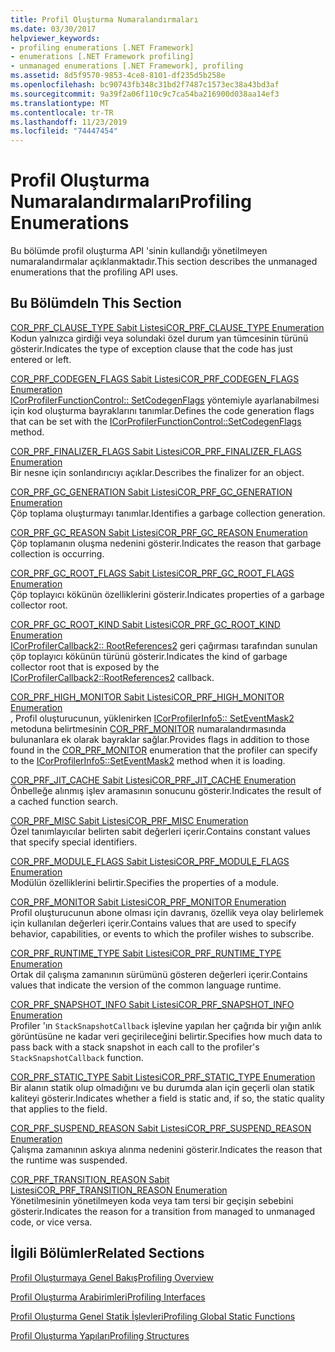 ```yaml
---
title: Profil Oluşturma Numaralandırmaları
ms.date: 03/30/2017
helpviewer_keywords:
- profiling enumerations [.NET Framework]
- enumerations [.NET Framework profiling]
- unmanaged enumerations [.NET Framework], profiling
ms.assetid: 8d5f9570-9853-4ce8-8101-df235d5b258e
ms.openlocfilehash: bc90743fb348c31bd2f7487c1573ec38a43bd3af
ms.sourcegitcommit: 9a39f2a06f110c9c7ca54ba216900d038aa14ef3
ms.translationtype: MT
ms.contentlocale: tr-TR
ms.lasthandoff: 11/23/2019
ms.locfileid: "74447454"
---
```

# <a name="profiling-enumerations"></a><span data-ttu-id="aec2e-102">Profil Oluşturma Numaralandırmaları</span><span class="sxs-lookup"><span data-stu-id="aec2e-102">Profiling Enumerations</span></span>
<span data-ttu-id="aec2e-103">Bu bölümde profil oluşturma API 'sinin kullandığı yönetilmeyen numaralandırmalar açıklanmaktadır.</span><span class="sxs-lookup"><span data-stu-id="aec2e-103">This section describes the unmanaged enumerations that the profiling API uses.</span></span>  
  
## <a name="in-this-section"></a><span data-ttu-id="aec2e-104">Bu Bölümde</span><span class="sxs-lookup"><span data-stu-id="aec2e-104">In This Section</span></span>  
 [<span data-ttu-id="aec2e-105">COR_PRF_CLAUSE_TYPE Sabit Listesi</span><span class="sxs-lookup"><span data-stu-id="aec2e-105">COR_PRF_CLAUSE_TYPE Enumeration</span></span>](../../../../docs/framework/unmanaged-api/profiling/cor-prf-clause-type-enumeration.md)  
 <span data-ttu-id="aec2e-106">Kodun yalnızca girdiği veya solundaki özel durum yan tümcesinin türünü gösterir.</span><span class="sxs-lookup"><span data-stu-id="aec2e-106">Indicates the type of exception clause that the code has just entered or left.</span></span>  
  
 [<span data-ttu-id="aec2e-107">COR_PRF_CODEGEN_FLAGS Sabit Listesi</span><span class="sxs-lookup"><span data-stu-id="aec2e-107">COR_PRF_CODEGEN_FLAGS Enumeration</span></span>](../../../../docs/framework/unmanaged-api/profiling/cor-prf-codegen-flags-enumeration.md)  
 <span data-ttu-id="aec2e-108">[ICorProfilerFunctionControl:: SetCodegenFlags](../../../../docs/framework/unmanaged-api/profiling/icorprofilerfunctioncontrol-setcodegenflags-method.md) yöntemiyle ayarlanabilmesi için kod oluşturma bayraklarını tanımlar.</span><span class="sxs-lookup"><span data-stu-id="aec2e-108">Defines the code generation flags that can be set with the [ICorProfilerFunctionControl::SetCodegenFlags](../../../../docs/framework/unmanaged-api/profiling/icorprofilerfunctioncontrol-setcodegenflags-method.md) method.</span></span>  
  
 [<span data-ttu-id="aec2e-109">COR_PRF_FINALIZER_FLAGS Sabit Listesi</span><span class="sxs-lookup"><span data-stu-id="aec2e-109">COR_PRF_FINALIZER_FLAGS Enumeration</span></span>](../../../../docs/framework/unmanaged-api/profiling/cor-prf-finalizer-flags-enumeration.md)  
 <span data-ttu-id="aec2e-110">Bir nesne için sonlandırıcıyı açıklar.</span><span class="sxs-lookup"><span data-stu-id="aec2e-110">Describes the finalizer for an object.</span></span>  
  
 [<span data-ttu-id="aec2e-111">COR_PRF_GC_GENERATION Sabit Listesi</span><span class="sxs-lookup"><span data-stu-id="aec2e-111">COR_PRF_GC_GENERATION Enumeration</span></span>](../../../../docs/framework/unmanaged-api/profiling/cor-prf-gc-generation-enumeration.md)  
 <span data-ttu-id="aec2e-112">Çöp toplama oluşturmayı tanımlar.</span><span class="sxs-lookup"><span data-stu-id="aec2e-112">Identifies a garbage collection generation.</span></span>  
  
 [<span data-ttu-id="aec2e-113">COR_PRF_GC_REASON Sabit Listesi</span><span class="sxs-lookup"><span data-stu-id="aec2e-113">COR_PRF_GC_REASON Enumeration</span></span>](../../../../docs/framework/unmanaged-api/profiling/cor-prf-gc-reason-enumeration.md)  
 <span data-ttu-id="aec2e-114">Çöp toplamanın oluşma nedenini gösterir.</span><span class="sxs-lookup"><span data-stu-id="aec2e-114">Indicates the reason that garbage collection is occurring.</span></span>  
  
 [<span data-ttu-id="aec2e-115">COR_PRF_GC_ROOT_FLAGS Sabit Listesi</span><span class="sxs-lookup"><span data-stu-id="aec2e-115">COR_PRF_GC_ROOT_FLAGS Enumeration</span></span>](../../../../docs/framework/unmanaged-api/profiling/cor-prf-gc-root-flags-enumeration.md)  
 <span data-ttu-id="aec2e-116">Çöp toplayıcı kökünün özelliklerini gösterir.</span><span class="sxs-lookup"><span data-stu-id="aec2e-116">Indicates properties of a garbage collector root.</span></span>  
  
 [<span data-ttu-id="aec2e-117">COR_PRF_GC_ROOT_KIND Sabit Listesi</span><span class="sxs-lookup"><span data-stu-id="aec2e-117">COR_PRF_GC_ROOT_KIND Enumeration</span></span>](../../../../docs/framework/unmanaged-api/profiling/cor-prf-gc-root-kind-enumeration.md)  
 <span data-ttu-id="aec2e-118">[ICorProfilerCallback2:: RootReferences2](../../../../docs/framework/unmanaged-api/profiling/icorprofilercallback2-rootreferences2-method.md) geri çağırması tarafından sunulan çöp toplayıcı kökünün türünü gösterir.</span><span class="sxs-lookup"><span data-stu-id="aec2e-118">Indicates the kind of garbage collector root that is exposed by the [ICorProfilerCallback2::RootReferences2](../../../../docs/framework/unmanaged-api/profiling/icorprofilercallback2-rootreferences2-method.md) callback.</span></span>  
  
 [<span data-ttu-id="aec2e-119">COR_PRF_HIGH_MONITOR Sabit Listesi</span><span class="sxs-lookup"><span data-stu-id="aec2e-119">COR_PRF_HIGH_MONITOR Enumeration</span></span>](../../../../docs/framework/unmanaged-api/profiling/cor-prf-high-monitor-enumeration.md)  
 <span data-ttu-id="aec2e-120">, Profil oluşturucunun, yüklenirken [ICorProfilerInfo5:: SetEventMask2](../../../../docs/framework/unmanaged-api/profiling/icorprofilerinfo5-seteventmask2-method.md) metoduna belirtmesinin [COR_PRF_MONITOR](../../../../docs/framework/unmanaged-api/profiling/cor-prf-monitor-enumeration.md) numaralandırmasında bulunanlara ek olarak bayraklar sağlar.</span><span class="sxs-lookup"><span data-stu-id="aec2e-120">Provides flags in addition to those found in the [COR_PRF_MONITOR](../../../../docs/framework/unmanaged-api/profiling/cor-prf-monitor-enumeration.md) enumeration that the profiler can specify to the [ICorProfilerInfo5::SetEventMask2](../../../../docs/framework/unmanaged-api/profiling/icorprofilerinfo5-seteventmask2-method.md) method when it is loading.</span></span>  
  
 [<span data-ttu-id="aec2e-121">COR_PRF_JIT_CACHE Sabit Listesi</span><span class="sxs-lookup"><span data-stu-id="aec2e-121">COR_PRF_JIT_CACHE Enumeration</span></span>](../../../../docs/framework/unmanaged-api/profiling/cor-prf-jit-cache-enumeration.md)  
 <span data-ttu-id="aec2e-122">Önbelleğe alınmış işlev aramasının sonucunu gösterir.</span><span class="sxs-lookup"><span data-stu-id="aec2e-122">Indicates the result of a cached function search.</span></span>  
  
 [<span data-ttu-id="aec2e-123">COR_PRF_MISC Sabit Listesi</span><span class="sxs-lookup"><span data-stu-id="aec2e-123">COR_PRF_MISC Enumeration</span></span>](../../../../docs/framework/unmanaged-api/profiling/cor-prf-misc-enumeration.md)  
 <span data-ttu-id="aec2e-124">Özel tanımlayıcılar belirten sabit değerleri içerir.</span><span class="sxs-lookup"><span data-stu-id="aec2e-124">Contains constant values that specify special identifiers.</span></span>  
  
 [<span data-ttu-id="aec2e-125">COR_PRF_MODULE_FLAGS Sabit Listesi</span><span class="sxs-lookup"><span data-stu-id="aec2e-125">COR_PRF_MODULE_FLAGS Enumeration</span></span>](../../../../docs/framework/unmanaged-api/profiling/cor-prf-module-flags-enumeration.md)  
 <span data-ttu-id="aec2e-126">Modülün özelliklerini belirtir.</span><span class="sxs-lookup"><span data-stu-id="aec2e-126">Specifies the properties of a module.</span></span>  
  
 [<span data-ttu-id="aec2e-127">COR_PRF_MONITOR Sabit Listesi</span><span class="sxs-lookup"><span data-stu-id="aec2e-127">COR_PRF_MONITOR Enumeration</span></span>](../../../../docs/framework/unmanaged-api/profiling/cor-prf-monitor-enumeration.md)  
 <span data-ttu-id="aec2e-128">Profil oluşturucunun abone olması için davranış, özellik veya olay belirlemek için kullanılan değerleri içerir.</span><span class="sxs-lookup"><span data-stu-id="aec2e-128">Contains values that are used to specify behavior, capabilities, or events to which the profiler wishes to subscribe.</span></span>  
  
 [<span data-ttu-id="aec2e-129">COR_PRF_RUNTIME_TYPE Sabit Listesi</span><span class="sxs-lookup"><span data-stu-id="aec2e-129">COR_PRF_RUNTIME_TYPE Enumeration</span></span>](../../../../docs/framework/unmanaged-api/profiling/cor-prf-runtime-type-enumeration.md)  
 <span data-ttu-id="aec2e-130">Ortak dil çalışma zamanının sürümünü gösteren değerleri içerir.</span><span class="sxs-lookup"><span data-stu-id="aec2e-130">Contains values that indicate the version of the common language runtime.</span></span>  
  
 [<span data-ttu-id="aec2e-131">COR_PRF_SNAPSHOT_INFO Sabit Listesi</span><span class="sxs-lookup"><span data-stu-id="aec2e-131">COR_PRF_SNAPSHOT_INFO Enumeration</span></span>](../../../../docs/framework/unmanaged-api/profiling/cor-prf-snapshot-info-enumeration.md)  
 <span data-ttu-id="aec2e-132">Profiler 'ın `StackSnapshotCallback` işlevine yapılan her çağrıda bir yığın anlık görüntüsüne ne kadar veri geçirileceğini belirtir.</span><span class="sxs-lookup"><span data-stu-id="aec2e-132">Specifies how much data to pass back with a stack snapshot in each call to the profiler's `StackSnapshotCallback` function.</span></span>  
  
 [<span data-ttu-id="aec2e-133">COR_PRF_STATIC_TYPE Sabit Listesi</span><span class="sxs-lookup"><span data-stu-id="aec2e-133">COR_PRF_STATIC_TYPE Enumeration</span></span>](../../../../docs/framework/unmanaged-api/profiling/cor-prf-static-type-enumeration.md)  
 <span data-ttu-id="aec2e-134">Bir alanın statik olup olmadığını ve bu durumda alan için geçerli olan statik kaliteyi gösterir.</span><span class="sxs-lookup"><span data-stu-id="aec2e-134">Indicates whether a field is static and, if so, the static quality that applies to the field.</span></span>  
  
 [<span data-ttu-id="aec2e-135">COR_PRF_SUSPEND_REASON Sabit Listesi</span><span class="sxs-lookup"><span data-stu-id="aec2e-135">COR_PRF_SUSPEND_REASON Enumeration</span></span>](../../../../docs/framework/unmanaged-api/profiling/cor-prf-suspend-reason-enumeration.md)  
 <span data-ttu-id="aec2e-136">Çalışma zamanının askıya alınma nedenini gösterir.</span><span class="sxs-lookup"><span data-stu-id="aec2e-136">Indicates the reason that the runtime was suspended.</span></span>  
  
 [<span data-ttu-id="aec2e-137">COR_PRF_TRANSITION_REASON Sabit Listesi</span><span class="sxs-lookup"><span data-stu-id="aec2e-137">COR_PRF_TRANSITION_REASON Enumeration</span></span>](../../../../docs/framework/unmanaged-api/profiling/cor-prf-transition-reason-enumeration.md)  
 <span data-ttu-id="aec2e-138">Yönetilmesinin yönetilmeyen koda veya tam tersi bir geçişin sebebini gösterir.</span><span class="sxs-lookup"><span data-stu-id="aec2e-138">Indicates the reason for a transition from managed to unmanaged code, or vice versa.</span></span>  
  
## <a name="related-sections"></a><span data-ttu-id="aec2e-139">İlgili Bölümler</span><span class="sxs-lookup"><span data-stu-id="aec2e-139">Related Sections</span></span>  
 [<span data-ttu-id="aec2e-140">Profil Oluşturmaya Genel Bakış</span><span class="sxs-lookup"><span data-stu-id="aec2e-140">Profiling Overview</span></span>](../../../../docs/framework/unmanaged-api/profiling/profiling-overview.md)  
  
 [<span data-ttu-id="aec2e-141">Profil Oluşturma Arabirimleri</span><span class="sxs-lookup"><span data-stu-id="aec2e-141">Profiling Interfaces</span></span>](../../../../docs/framework/unmanaged-api/profiling/profiling-interfaces.md)  
  
 [<span data-ttu-id="aec2e-142">Profil Oluşturma Genel Statik İşlevleri</span><span class="sxs-lookup"><span data-stu-id="aec2e-142">Profiling Global Static Functions</span></span>](../../../../docs/framework/unmanaged-api/profiling/profiling-global-static-functions.md)  
  
 [<span data-ttu-id="aec2e-143">Profil Oluşturma Yapıları</span><span class="sxs-lookup"><span data-stu-id="aec2e-143">Profiling Structures</span></span>](../../../../docs/framework/unmanaged-api/profiling/profiling-structures.md)
